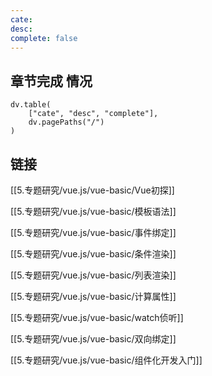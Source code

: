```yaml
---
cate: 
desc: 
complete: false
---
```


## 章节完成 情况


```dataviewjs
dv.table(
	["cate", "desc", "complete"],
	dv.pagePaths("/")
)
```




## 链接

[[5.专题研究/vue.js/vue-basic/Vue初探]]

[[5.专题研究/vue.js/vue-basic/模板语法]]

[[5.专题研究/vue.js/vue-basic/事件绑定]]

[[5.专题研究/vue.js/vue-basic/条件渲染]]

[[5.专题研究/vue.js/vue-basic/列表渲染]]

[[5.专题研究/vue.js/vue-basic/计算属性]]

[[5.专题研究/vue.js/vue-basic/watch侦听]]

[[5.专题研究/vue.js/vue-basic/双向绑定]]

[[5.专题研究/vue.js/vue-basic/组件化开发入门]]
